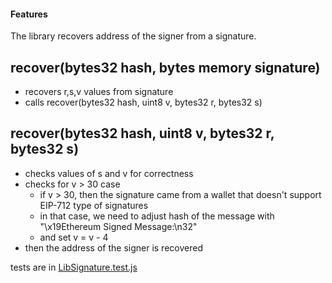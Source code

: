 #### Features

The library recovers address of the signer from a signature.
## recover(bytes32 hash, bytes memory signature)
- recovers r,s,v values from signature
- calls recover(bytes32 hash, uint8 v, bytes32 r, bytes32 s)
## recover(bytes32 hash, uint8 v, bytes32 r, bytes32 s)
- checks values of s and v for correctness
- checks for v > 30 case
    - if v > 30, then the signature came from a wallet that doesn't support EIP-712 type of signatures
    - in that case, we need to adjust hash of the message with "\x19Ethereum Signed Message:\n32"
    - and set v = v - 4
- then the address of the signer is recovered

tests are in [LibSignature.test.js](../../test/v2/LibSignature.test.js)